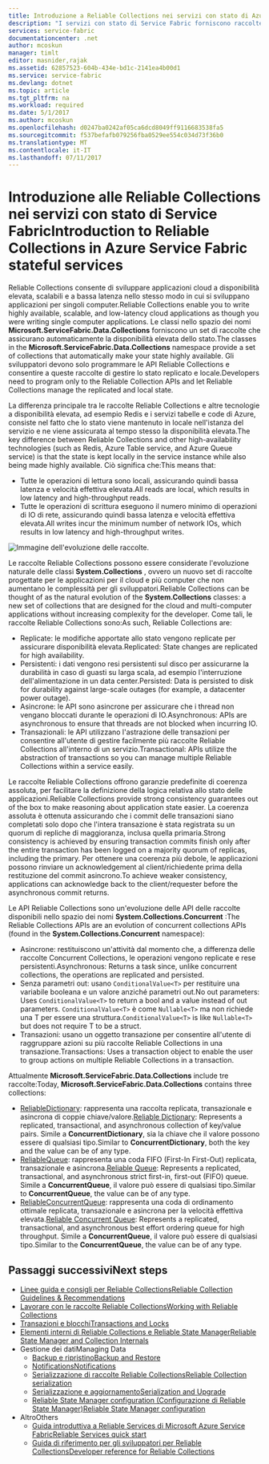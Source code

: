 ```yaml
---
title: Introduzione a Reliable Collections nei servizi con stato di Azure Service Fabric | Microsoft Docs
description: "I servizi con stato di Service Fabric forniscono raccolte Reliable Collections che consentono di sviluppare applicazioni cloud a disponibilità elevata, scalabili e a bassa latenza."
services: service-fabric
documentationcenter: .net
author: mcoskun
manager: timlt
editor: masnider,rajak
ms.assetid: 62857523-604b-434e-bd1c-2141ea4b00d1
ms.service: service-fabric
ms.devlang: dotnet
ms.topic: article
ms.tgt_pltfrm: na
ms.workload: required
ms.date: 5/1/2017
ms.author: mcoskun
ms.openlocfilehash: d0247ba0242af05ca6dcd8049ff9116683538fa5
ms.sourcegitcommit: f537befafb079256fba0529ee554c034d73f36b0
ms.translationtype: MT
ms.contentlocale: it-IT
ms.lasthandoff: 07/11/2017
---
```

# <a name="introduction-to-reliable-collections-in-azure-service-fabric-stateful-services"></a><span data-ttu-id="9f60f-103">Introduzione alle Reliable Collections nei servizi con stato di Service Fabric</span><span class="sxs-lookup"><span data-stu-id="9f60f-103">Introduction to Reliable Collections in Azure Service Fabric stateful services</span></span>
<span data-ttu-id="9f60f-104">Reliable Collections consente di sviluppare applicazioni cloud a disponibilità elevata, scalabili e a bassa latenza nello stesso modo in cui si sviluppano applicazioni per singoli computer.</span><span class="sxs-lookup"><span data-stu-id="9f60f-104">Reliable Collections enable you to write highly available, scalable, and low-latency cloud applications as though you were writing single computer applications.</span></span> <span data-ttu-id="9f60f-105">Le classi nello spazio dei nomi **Microsoft.ServiceFabric.Data.Collections** forniscono un set di raccolte che assicurano automaticamente la disponibilità elevata dello stato.</span><span class="sxs-lookup"><span data-stu-id="9f60f-105">The classes in the **Microsoft.ServiceFabric.Data.Collections** namespace provide a set of collections that automatically make your state highly available.</span></span> <span data-ttu-id="9f60f-106">Gli sviluppatori devono solo programmare le API Reliable Collections e consentire a queste raccolte di gestire lo stato replicato e locale.</span><span class="sxs-lookup"><span data-stu-id="9f60f-106">Developers need to program only to the Reliable Collection APIs and let Reliable Collections manage the replicated and local state.</span></span>

<span data-ttu-id="9f60f-107">La differenza principale tra le raccolte Reliable Collections e altre tecnologie a disponibilità elevata, ad esempio Redis e i servizi tabelle e code di Azure, consiste nel fatto che lo stato viene mantenuto in locale nell'istanza del servizio e ne viene assicurata al tempo stesso la disponibilità elevata.</span><span class="sxs-lookup"><span data-stu-id="9f60f-107">The key difference between Reliable Collections and other high-availability technologies (such as Redis, Azure Table service, and Azure Queue service) is that the state is kept locally in the service instance while also being made highly available.</span></span> <span data-ttu-id="9f60f-108">Ciò significa che:</span><span class="sxs-lookup"><span data-stu-id="9f60f-108">This means that:</span></span>

* <span data-ttu-id="9f60f-109">Tutte le operazioni di lettura sono locali, assicurando quindi bassa latenza e velocità effettiva elevata.</span><span class="sxs-lookup"><span data-stu-id="9f60f-109">All reads are local, which results in low latency and high-throughput reads.</span></span>
* <span data-ttu-id="9f60f-110">Tutte le operazioni di scrittura eseguono il numero minimo di operazioni di IO di rete, assicurando quindi bassa latenza e velocità effettiva elevata.</span><span class="sxs-lookup"><span data-stu-id="9f60f-110">All writes incur the minimum number of network IOs, which results in low latency and high-throughput writes.</span></span>

![Immagine dell'evoluzione delle raccolte.](media/service-fabric-reliable-services-reliable-collections/ReliableCollectionsEvolution.png)

<span data-ttu-id="9f60f-112">Le raccolte Reliable Collections possono essere considerate l'evoluzione naturale delle classi **System.Collections** , ovvero un nuovo set di raccolte progettate per le applicazioni per il cloud e più computer che non aumentano le complessità per gli sviluppatori.</span><span class="sxs-lookup"><span data-stu-id="9f60f-112">Reliable Collections can be thought of as the natural evolution of the **System.Collections** classes: a new set of collections that are designed for the cloud and multi-computer applications without increasing complexity for the developer.</span></span> <span data-ttu-id="9f60f-113">Come tali, le raccolte Reliable Collections sono:</span><span class="sxs-lookup"><span data-stu-id="9f60f-113">As such, Reliable Collections are:</span></span>

* <span data-ttu-id="9f60f-114">Replicate: le modifiche apportate allo stato vengono replicate per assicurare disponibilità elevata.</span><span class="sxs-lookup"><span data-stu-id="9f60f-114">Replicated: State changes are replicated for high availability.</span></span>
* <span data-ttu-id="9f60f-115">Persistenti: i dati vengono resi persistenti sul disco per assicurarne la durabilità in caso di guasti su larga scala, ad esempio l'interruzione dell'alimentazione in un data center.</span><span class="sxs-lookup"><span data-stu-id="9f60f-115">Persisted: Data is persisted to disk for durability against large-scale outages (for example, a datacenter power outage).</span></span>
* <span data-ttu-id="9f60f-116">Asincrone: le API sono asincrone per assicurare che i thread non vengano bloccati durante le operazioni di IO.</span><span class="sxs-lookup"><span data-stu-id="9f60f-116">Asynchronous: APIs are asynchronous to ensure that threads are not blocked when incurring IO.</span></span>
* <span data-ttu-id="9f60f-117">Transazionali: le API utilizzano l'astrazione delle transazioni per consentire all'utente di gestire facilmente più raccolte Reliable Collections all'interno di un servizio.</span><span class="sxs-lookup"><span data-stu-id="9f60f-117">Transactional: APIs utilize the abstraction of transactions so you can manage multiple Reliable Collections within a service easily.</span></span>

<span data-ttu-id="9f60f-118">Le raccolte Reliable Collections offrono garanzie predefinite di coerenza assoluta, per facilitare la definizione della logica relativa allo stato delle applicazioni.</span><span class="sxs-lookup"><span data-stu-id="9f60f-118">Reliable Collections provide strong consistency guarantees out of the box to make reasoning about application state easier.</span></span>
<span data-ttu-id="9f60f-119">La coerenza assoluta è ottenuta assicurando che i commit delle transazioni siano completati solo dopo che l'intera transazione è stata registrata su un quorum di repliche di maggioranza, inclusa quella primaria.</span><span class="sxs-lookup"><span data-stu-id="9f60f-119">Strong consistency is achieved by ensuring transaction commits finish only after the entire transaction has been logged on a majority quorum of replicas, including the primary.</span></span>
<span data-ttu-id="9f60f-120">Per ottenere una coerenza più debole, le applicazioni possono rinviare un acknowledgement al client/richiedente prima della restituzione del commit asincrono.</span><span class="sxs-lookup"><span data-stu-id="9f60f-120">To achieve weaker consistency, applications can acknowledge back to the client/requester before the asynchronous commit returns.</span></span>

<span data-ttu-id="9f60f-121">Le API Reliable Collections sono un'evoluzione delle API delle raccolte disponibili nello spazio dei nomi **System.Collections.Concurrent** :</span><span class="sxs-lookup"><span data-stu-id="9f60f-121">The Reliable Collections APIs are an evolution of concurrent collections APIs (found in the **System.Collections.Concurrent** namespace):</span></span>

* <span data-ttu-id="9f60f-122">Asincrone: restituiscono un'attività dal momento che, a differenza delle raccolte Concurrent Collections, le operazioni vengono replicate e rese persistenti.</span><span class="sxs-lookup"><span data-stu-id="9f60f-122">Asynchronous: Returns a task since, unlike concurrent collections, the operations are replicated and persisted.</span></span>
* <span data-ttu-id="9f60f-123">Senza parametri out: usano `ConditionalValue<T>` per restituire una variabile booleana e un valore anziché parametri out.</span><span class="sxs-lookup"><span data-stu-id="9f60f-123">No out parameters: Uses `ConditionalValue<T>` to return a bool and a value instead of out parameters.</span></span> <span data-ttu-id="9f60f-124">`ConditionalValue<T>` è come `Nullable<T>` ma non richiede una T per essere una struttura.</span><span class="sxs-lookup"><span data-stu-id="9f60f-124">`ConditionalValue<T>` is like `Nullable<T>` but does not require T to be a struct.</span></span>
* <span data-ttu-id="9f60f-125">Transazioni: usano un oggetto transazione per consentire all'utente di raggruppare azioni su più raccolte Reliable Collections in una transazione.</span><span class="sxs-lookup"><span data-stu-id="9f60f-125">Transactions: Uses a transaction object to enable the user to group actions on multiple Reliable Collections in a transaction.</span></span>

<span data-ttu-id="9f60f-126">Attualmente **Microsoft.ServiceFabric.Data.Collections** include tre raccolte:</span><span class="sxs-lookup"><span data-stu-id="9f60f-126">Today, **Microsoft.ServiceFabric.Data.Collections** contains three collections:</span></span>

* <span data-ttu-id="9f60f-127">[ReliableDictionary](https://msdn.microsoft.com/library/azure/dn971511.aspx): rappresenta una raccolta replicata, transazionale e asincrona di coppie chiave/valore.</span><span class="sxs-lookup"><span data-stu-id="9f60f-127">[Reliable Dictionary](https://msdn.microsoft.com/library/azure/dn971511.aspx): Represents a replicated, transactional, and asynchronous collection of key/value pairs.</span></span> <span data-ttu-id="9f60f-128">Simile a **ConcurrentDictionary**, sia la chiave che il valore possono essere di qualsiasi tipo.</span><span class="sxs-lookup"><span data-stu-id="9f60f-128">Similar to **ConcurrentDictionary**, both the key and the value can be of any type.</span></span>
* <span data-ttu-id="9f60f-129">[ReliableQueue](https://msdn.microsoft.com/library/azure/dn971527.aspx): rappresenta una coda FIFO (First-In First-Out) replicata, transazionale e asincrona.</span><span class="sxs-lookup"><span data-stu-id="9f60f-129">[Reliable Queue](https://msdn.microsoft.com/library/azure/dn971527.aspx): Represents a replicated, transactional, and asynchronous strict first-in, first-out (FIFO) queue.</span></span> <span data-ttu-id="9f60f-130">Simile a **ConcurrentQueue**, il valore può essere di qualsiasi tipo.</span><span class="sxs-lookup"><span data-stu-id="9f60f-130">Similar to **ConcurrentQueue**, the value can be of any type.</span></span>
* <span data-ttu-id="9f60f-131">[ReliableConcurrentQueue](service-fabric-reliable-services-reliable-concurrent-queue.md): rappresenta una coda di ordinamento ottimale replicata, transazionale e asincrona per la velocità effettiva elevata.</span><span class="sxs-lookup"><span data-stu-id="9f60f-131">[Reliable Concurrent Queue](service-fabric-reliable-services-reliable-concurrent-queue.md): Represents a replicated, transactional, and asynchronous best effort ordering queue for high throughput.</span></span> <span data-ttu-id="9f60f-132">Simile a **ConcurrentQueue**, il valore può essere di qualsiasi tipo.</span><span class="sxs-lookup"><span data-stu-id="9f60f-132">Similar to the **ConcurrentQueue**, the value can be of any type.</span></span>

## <a name="next-steps"></a><span data-ttu-id="9f60f-133">Passaggi successivi</span><span class="sxs-lookup"><span data-stu-id="9f60f-133">Next steps</span></span>
* [<span data-ttu-id="9f60f-134">Linee guida e consigli per Reliable Collections</span><span class="sxs-lookup"><span data-stu-id="9f60f-134">Reliable Collection Guidelines & Recommendations</span></span>](service-fabric-reliable-services-reliable-collections-guidelines.md)
* [<span data-ttu-id="9f60f-135">Lavorare con le raccolte Reliable Collections</span><span class="sxs-lookup"><span data-stu-id="9f60f-135">Working with Reliable Collections</span></span>](service-fabric-work-with-reliable-collections.md)
* [<span data-ttu-id="9f60f-136">Transazioni e blocchi</span><span class="sxs-lookup"><span data-stu-id="9f60f-136">Transactions and Locks</span></span>](service-fabric-reliable-services-reliable-collections-transactions-locks.md)
* [<span data-ttu-id="9f60f-137">Elementi interni di Reliable Collections e Reliable State Manager</span><span class="sxs-lookup"><span data-stu-id="9f60f-137">Reliable State Manager and Collection Internals</span></span>](service-fabric-reliable-services-reliable-collections-internals.md)
* <span data-ttu-id="9f60f-138">Gestione dei dati</span><span class="sxs-lookup"><span data-stu-id="9f60f-138">Managing Data</span></span>
  * [<span data-ttu-id="9f60f-139">Backup e ripristino</span><span class="sxs-lookup"><span data-stu-id="9f60f-139">Backup and Restore</span></span>](service-fabric-reliable-services-backup-restore.md)
  * [<span data-ttu-id="9f60f-140">Notifications</span><span class="sxs-lookup"><span data-stu-id="9f60f-140">Notifications</span></span>](service-fabric-reliable-services-notifications.md)
  * [<span data-ttu-id="9f60f-141">Serializzazione di raccolte Reliable Collections</span><span class="sxs-lookup"><span data-stu-id="9f60f-141">Reliable Collection serialization</span></span>](service-fabric-reliable-services-reliable-collections-serialization.md)
  * [<span data-ttu-id="9f60f-142">Serializzazione e aggiornamento</span><span class="sxs-lookup"><span data-stu-id="9f60f-142">Serialization and Upgrade</span></span>](service-fabric-application-upgrade-data-serialization.md)
  * [<span data-ttu-id="9f60f-143">Reliable State Manager configuration (Configurazione di Reliable State Manager)</span><span class="sxs-lookup"><span data-stu-id="9f60f-143">Reliable State Manager configuration</span></span>](service-fabric-reliable-services-configuration.md)
* <span data-ttu-id="9f60f-144">Altro</span><span class="sxs-lookup"><span data-stu-id="9f60f-144">Others</span></span>
  * [<span data-ttu-id="9f60f-145">Guida introduttiva a Reliable Services di Microsoft Azure Service Fabric</span><span class="sxs-lookup"><span data-stu-id="9f60f-145">Reliable Services quick start</span></span>](service-fabric-reliable-services-quick-start.md)
  * [<span data-ttu-id="9f60f-146">Guida di riferimento per gli sviluppatori per Reliable Collections</span><span class="sxs-lookup"><span data-stu-id="9f60f-146">Developer reference for Reliable Collections</span></span>](https://msdn.microsoft.com/library/azure/microsoft.servicefabric.data.collections.aspx)

